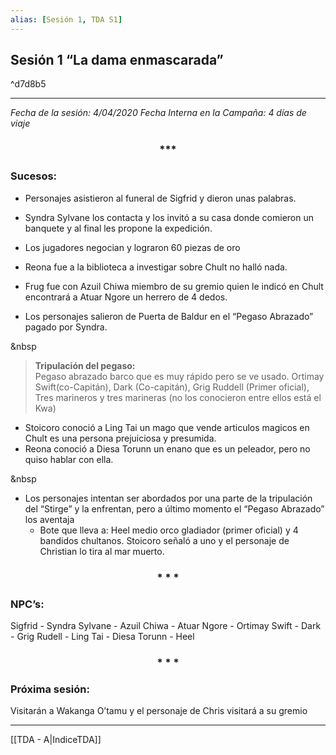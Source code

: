 ```yaml
---
alias: [Sesión 1, TDA S1]
---
```


## Sesión 1 “La dama enmascarada” 

^d7d8b5

---

_Fecha de la sesión: 4/04/2020
Fecha Interna en la Campaña: 4 días de viaje_

<div align='center'>
   <h3> *** </h3>
</div>


### Sucesos:
- Personajes asistieron al funeral de Sigfrid y dieron unas palabras.

- Syndra Sylvane los contacta y los invitó a su casa donde comieron un banquete y al final les propone la expedición.

- Los jugadores negocian y lograron 60 piezas de oro

- Reona fue a la biblioteca a investigar sobre Chult no halló nada.

- Frug fue con Azuil Chiwa miembro de su gremio quien le indicó en Chult encontrará a Atuar Ngore un herrero de 4 dedos.

- Los personajes salieron de Puerta de Baldur en el “Pegaso Abrazado” pagado por Syndra.

&nbsp

> **Tripulación del pegaso:** 	
Pegaso abrazado barco que es muy rápido pero se ve usado.
Ortimay Swift(co-Capitán),
Dark (Co-capitán), 
Grig Ruddell (Primer oficial), 
Tres marineros y tres marineras (no los conocieron entre ellos está el Kwa)

+ Stoicoro conoció a Ling Tai un mago que vende articulos magicos en Chult es una persona prejuiciosa y presumida.
+ Reona conoció a Diesa Torunn un enano que es un peleador, pero no quiso hablar con ella. 

&nbsp

-   Los personajes intentan ser abordados por una parte de la tripulación del “Stirge” y la enfrentan, pero a último momento el “Pegaso Abrazado” los aventaja
	-   Bote que lleva a: Heel medio orco gladiador (primer oficial) y 4 bandidos chultanos. Stoicoro señaló a uno y el personaje de Christian lo tira al mar muerto.

<div align='center'>
	<h3> * * * </h3>
</div>

    
### NPC’s: 
Sigfrid - Syndra Sylvane - Azuil Chiwa - Atuar Ngore - Ortimay Swift - Dark - Grig Rudell - Ling Tai - Diesa Torunn - Heel

<div align='center'>
	<h3> * * * </h3>
</div>

  
### Próxima sesión: 
Visitarán a Wakanga O’tamu y el personaje de Chris visitará a su gremio

---
[[TDA - A|IndiceTDA]] 

